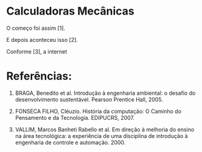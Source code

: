 # Calculadoras Mecânicas

O começo foi assim [1].

E depois aconteceu isso [2].

Conforme [3], a internet 




# Referências:

1. BRAGA, Benedito et al. Introdução à engenharia ambiental: o desafio do desenvolvimento sustentável. Pearson Prentice Hall, 2005.

1. FONSECA FILHO, Cléuzio. História da computação: O Caminho do Pensamento e da Tecnologia. EDIPUCRS, 2007.

1. VALLIM, Marcos Banheti Rabello et al. Em direção à melhoria do ensino na área tecnológica: a experiência de uma disciplina de introdução à engenharia de controle e automação. 2000.